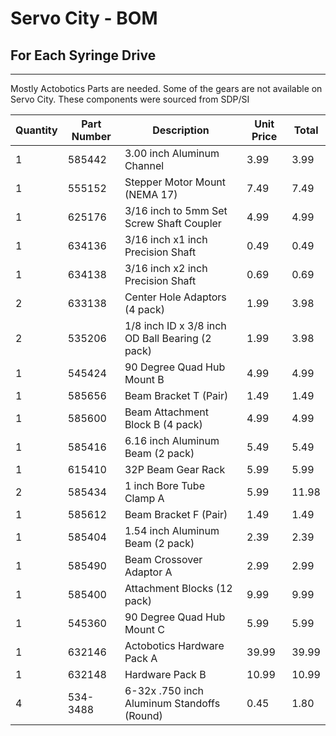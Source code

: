 Servo City - BOM
================
## For Each Syringe Drive
-------------------------

Mostly Actobotics Parts are needed. Some of the gears are not available on Servo City. These components were sourced from SDP/SI

Quantity  |  Part Number  |  Description                                      |  Unit Price  |  Total 
----------|---------------|---------------------------------------------------|--------------|--------
1         |  585442       |  3.00 inch Aluminum Channel                       |  3.99        |  3.99  
1         |  555152       |  Stepper Motor Mount (NEMA 17)                    |  7.49        |  7.49  
1         |  625176       |  3/16 inch to 5mm Set Screw Shaft Coupler         |  4.99        |  4.99  
1         |  634136       |  3/16 inch x1 inch Precision Shaft                |  0.49        |  0.49  
1         |  634138       |  3/16 inch x2 inch Precision Shaft                |  0.69        |  0.69  
2         |  633138       |  Center Hole Adaptors (4 pack)                    |  1.99        |  3.98  
2         |  535206       |  1/8 inch ID x 3/8 inch OD Ball Bearing (2 pack)  |  1.99        |  3.98  
1         |  545424       |  90 Degree Quad Hub Mount B                       |  4.99        |  4.99  
1         |  585656       |  Beam Bracket T (Pair)                            |  1.49        |  1.49  
1         |  585600       |  Beam Attachment Block B (4 pack)                 |  4.99        |  4.99  
1         |  585416       |  6.16 inch Aluminum Beam (2 pack)                 |  5.49        |  5.49  
1         |  615410       |  32P Beam Gear Rack                               |  5.99        |  5.99  
2         |  585434       |  1 inch Bore Tube Clamp A                         |  5.99        |  11.98 
1         |  585612       |  Beam Bracket F (Pair)                            |  1.49        |  1.49  
1         |  585404       |  1.54 inch Aluminum Beam (2 pack)                 |  2.39        |  2.39  
1         |  585490       |  Beam Crossover Adaptor A                         |  2.99        |  2.99  
1         |  585400       |  Attachment Blocks (12 pack)                      |  9.99        |  9.99  
1         |  545360       |  90 Degree Quad Hub Mount C                       |  5.99        |  5.99  
1         |  632146       |  Actobotics Hardware Pack A                       |  39.99       |  39.99 
1         |  632148       |  Hardware Pack B                                  |  10.99       |  10.99 
4         |  534-3488     |  6-32x .750 inch Aluminum Standoffs (Round)       |  0.45        |  1.80 

